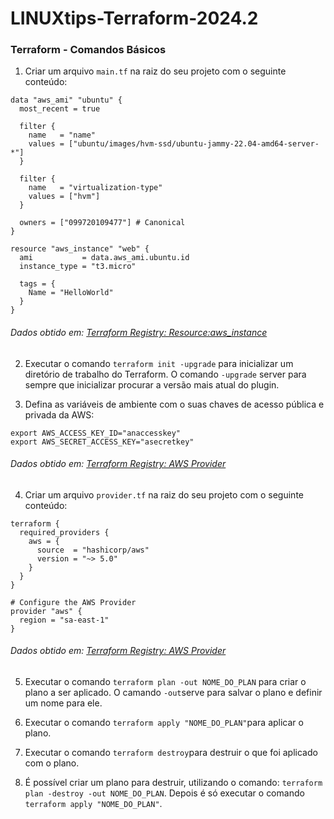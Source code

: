 # LINUXtips-Terraform-2024.2

### Terraform - Comandos Básicos

1. Criar um arquivo `main.tf` na raiz do seu projeto com o seguinte conteúdo:

```
data "aws_ami" "ubuntu" {
  most_recent = true

  filter {
    name   = "name"
    values = ["ubuntu/images/hvm-ssd/ubuntu-jammy-22.04-amd64-server-*"]
  }

  filter {
    name   = "virtualization-type"
    values = ["hvm"]
  }

  owners = ["099720109477"] # Canonical
}

resource "aws_instance" "web" {
  ami           = data.aws_ami.ubuntu.id
  instance_type = "t3.micro"

  tags = {
    Name = "HelloWorld"
  }
}
```
###### Dados obtido em: [Terraform Registry: Resource:aws_instance](https://registry.terraform.io/providers/hashicorp/aws/latest/docs/resources/instance)

2. Executar o comando `terraform init -upgrade` para inicializar um diretório de trabalho do Terraform. O comando `-upgrade` server para sempre que inicializar procurar a versão mais atual do plugin. 

3. Defina as variáveis de ambiente com o suas chaves de acesso pública e privada da AWS:
```
export AWS_ACCESS_KEY_ID="anaccesskey"
export AWS_SECRET_ACCESS_KEY="asecretkey"
```
###### Dados obtido em: [Terraform Registry: AWS Provider](https://registry.terraform.io/providers/hashicorp/aws/latest/docs)

4. Criar um arquivo `provider.tf` na raiz do seu projeto com o seguinte conteúdo: 
```
terraform {
  required_providers {
    aws = {
      source  = "hashicorp/aws"
      version = "~> 5.0"
    }
  }
}

# Configure the AWS Provider
provider "aws" {
  region = "sa-east-1"
}
```
###### Dados obtido em: [Terraform Registry: AWS Provider](https://registry.terraform.io/providers/hashicorp/aws/latest/docs)

5. Executar o comando `terraform plan -out NOME_DO_PLAN` para criar o plano a ser aplicado. O camando `-out`serve para salvar o plano e definir um nome para ele. 

6. Executar o comando `terraform apply "NOME_DO_PLAN"`para aplicar o plano.  

7. Executar o comando `terraform destroy`para destruir o que foi aplicado com o plano. 

8. É possível criar um plano para destruir, utilizando o comando: `terraform plan -destroy -out NOME_DO_PLAN`. Depois é só executar o comando `terraform apply "NOME_DO_PLAN"`. 
